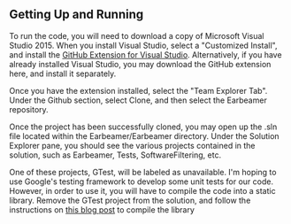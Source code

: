 ## Getting Up and Running

To run the code, you will need to download a copy of Microsoft Visual Studio 2015. When you install Visual Studio, select a "Customized Install", and install the [GitHub Extension for Visual Studio](https://visualstudio.github.com/). Alternatively, if you have already installed Visual Studio, you may download the GitHub extension here, and install it separately.

Once you have the extension installed, select the "Team Explorer Tab". Under the Github section, select Clone, and then select the Earbeamer repository.

Once the project has been successfully cloned, you may open up the .sln file located within the Earbeamer/Earbeamer directory. Under the Solution Explorer pane, you should see the various projects contained in the solution, such as Earbeamer, Tests, SoftwareFiltering, etc.

One of these projects, GTest, will be labeled as unavailable. I'm hoping to use Google's testing framework to develop some unit tests for our code. However, in order to use it, you will have to compile the code into a static library. Remove the GTest project from the solution, and follow the instructions on [this blog post](https://usingcpp.wordpress.com/2016/07/23/google-test-and-visual-studio/) to compile the library 

